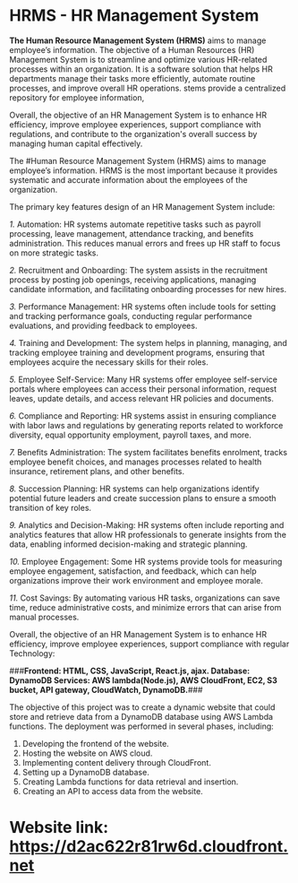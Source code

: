# HRMS - HR Management System

**The Human Resource Management System (HRMS)** aims to manage employee’s information. The objective of a Human Resources (HR) Management System is to streamline and optimize various HR-related processes within an organization. It is a software solution that helps HR departments manage their tasks more efficiently, automate routine processes, and improve overall HR operations. stems provide a centralized repository for employee information, 

Overall, the objective of an HR Management System is to enhance HR efficiency, improve employee experiences, support compliance with regulations, and contribute to the organization's overall success by managing human capital effectively.



The #Human Resource Management System (HRMS) aims to manage employee’s information. HRMS is the most important because it provides systematic and accurate information about the employees of the organization. 

The primary key features design of an HR Management System include:

*1.*	Automation: HR systems automate repetitive tasks such as payroll processing, leave management, attendance tracking, and benefits administration. This reduces manual errors and frees up HR staff to focus on more strategic tasks.

*2.*	Recruitment and Onboarding: The system assists in the recruitment process by posting job openings, receiving applications, managing candidate information, and facilitating onboarding processes for new hires.

*3.*	Performance Management: HR systems often include tools for setting and tracking performance goals, conducting regular performance evaluations, and providing feedback to employees.

*4.*	Training and Development: The system helps in planning, managing, and tracking employee training and development programs, ensuring that employees acquire the necessary skills for their roles.

*5.*	Employee Self-Service: Many HR systems offer employee self-service portals where employees can access their personal information, request leaves, update details, and access relevant HR policies and documents.

*6.*	Compliance and Reporting: HR systems assist in ensuring compliance with labor laws and regulations by generating reports related to workforce diversity, equal opportunity employment, payroll taxes, and more.

*7.*	Benefits Administration: The system facilitates benefits enrolment, tracks employee benefit choices, and manages processes related to health insurance, retirement plans, and other benefits.

*8.*	Succession Planning: HR systems can help organizations identify potential future leaders and create succession plans to ensure a smooth transition of key roles.

*9.*	Analytics and Decision-Making: HR systems often include reporting and analytics features that allow HR professionals to generate insights from the data, enabling informed decision-making and strategic planning.

*10.*	Employee Engagement: Some HR systems provide tools for measuring employee engagement, satisfaction, and feedback, which can help organizations improve their work environment and employee morale.

*11.*	Cost Savings: By automating various HR tasks, organizations can save time, reduce administrative costs, and minimize errors that can arise from manual processes.
    
Overall, the objective of an HR Management System is to enhance HR efficiency, improve employee experiences, support compliance with regular
Technology:

###**Frontend: HTML, CSS, JavaScript, React.js, ajax.
Database: DynamoDB
Services: AWS lambda(Node.js), AWS CloudFront, EC2, S3 bucket, API gateway, CloudWatch, DynamoDB.**###


The objective of this project was to create a dynamic website that could store and retrieve data from a DynamoDB database using AWS Lambda functions. The deployment was performed in several phases, including:

1.	Developing the frontend of the website.
2.	Hosting the website on AWS cloud.
3.	Implementing content delivery through CloudFront.
4.	Setting up a DynamoDB database.
5.	Creating Lambda functions for data retrieval and insertion.
6.	Creating an API to access data from the website.
   
# Website link: https://d2ac622r81rw6d.cloudfront.net  

